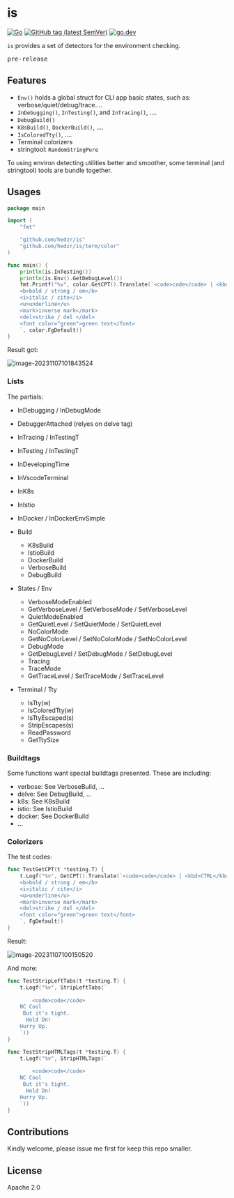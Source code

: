 # is


[![Go](https://github.com/hedzr/is/actions/workflows/go.yml/badge.svg)](https://github.com/hedzr/is/actions/workflows/go.yml)
[![GitHub tag (latest SemVer)](https://img.shields.io/github/tag/hedzr/is.svg?label=release)](https://github.com/hedzr/is/releases)
[![go.dev](https://img.shields.io/badge/go-dev-green)](https://pkg.go.dev/github.com/hedzr/is)


`is` provides a set of detectors for the environment checking.

<kbd>pre-release</kbd>

## Features

- `Env()` holds a global struct for CLI app basic states, such as: verbose/quiet/debug/trace....
- `InDebugging()`, `InTesting()`, and `InTracing()`, ....
- `DebugBuild()`
- `K8sBuild()`, `DockerBuild()`, ....
- `IsColoredTty()`, ....
- Terminal colorizers
- stringtool: `RandomStringPure`

To using environ detecting utilities better and smoother, some terminal (and stringtool) tools are bundle together.

## Usages

```go
package main

import (
	"fmt"

	"github.com/hedzr/is"
	"github.com/hedzr/is/term/color"
)

func main() {
	println(is.InTesting())
	println(is.Env().GetDebugLevel())
	fmt.Printf("%v", color.GetCPT().Translate(`<code>code</code> | <kbd>CTRL</kbd>
	<b>bold / strong / em</b>
	<i>italic / cite</i>
	<u>underline</u>
	<mark>inverse mark</mark>
	<del>strike / del </del>
	<font color="green">green text</font>
	`, color.FgDefault))
}
```

Result got:

![image-20231107101843524](https://cdn.jsdelivr.net/gh/hzimg/blog-pics@master/uPic/image-20231107101843524.png)

### Lists

The partials:

- InDebugging / InDebugMode
- DebuggerAttached (relyes on delve tag)
- InTracing / InTestingT
- InTesting / InTestingT
- InDevelopingTime
- InVscodeTerminal
- InK8s
- InIstio
- InDocker / InDockerEnvSimple
- Build
  - K8sBuild
  - IstioBuild
  - DockerBuild
  - VerboseBuild
  - DebugBuild

- States / Env
  - VerboseModeEnabled
  - GetVerboseLevel / SetVerboseMode / SetVerboseLevel
  - QuietModeEnabled
  - GetQuietLevel / SetQuietMode / SetQuietLevel
  - NoColorMode
  - GetNoColorLevel / SetNoColorMode / SetNoColorLevel
  - DebugMode
  - GetDebugLevel / SetDebugMode / SetDebugLevel
  - Tracing
  - TraceMode
  - GetTraceLevel / SetTraceMode / SetTraceLevel

- Terminal / Tty
  - IsTty(w)
  - IsColoredTty(w)
  - IsTtyEscaped(s)
  - StripEscapes(s)
  - ReadPassword
  - GetTtySize


### Buildtags

Some functions want special buildtags presented. These are including:

- verbose: See VerboseBuild, ...
- delve: See DebugBuild, ...
- k8s: See K8sBuild
- istio: See IstioBuild
- docker: See DockerBuild
- ...



### Colorizers

The test codes:

```go
func TestGetCPT(t *testing.T) {
	t.Logf("%v", GetCPT().Translate(`<code>code</code> | <kbd>CTRL</kbd>
	<b>bold / strong / em</b>
	<i>italic / cite</i>
	<u>underline</u>
	<mark>inverse mark</mark>
	<del>strike / del </del>
	<font color="green">green text</font>
	`, FgDefault))
}
```

Result:

![image-20231107100150520](https://cdn.jsdelivr.net/gh/hzimg/blog-pics@master/uPic/image-20231107100150520.png)

And more:

```go
func TestStripLeftTabs(t *testing.T) {
	t.Logf("%v", StripLeftTabs(`
	
		<code>code</code>
	NC Cool
	 But it's tight.
	  Hold On!
	Hurry Up.
	`))
}

func TestStripHTMLTags(t *testing.T) {
	t.Logf("%v", StripHTMLTags(`
	
		<code>code</code>
	NC Cool
	 But it's tight.
	  Hold On!
	Hurry Up.
	`))
}

```







## Contributions

Kindly welcome, please issue me first for keep this repo smaller.

## License

Apache 2.0